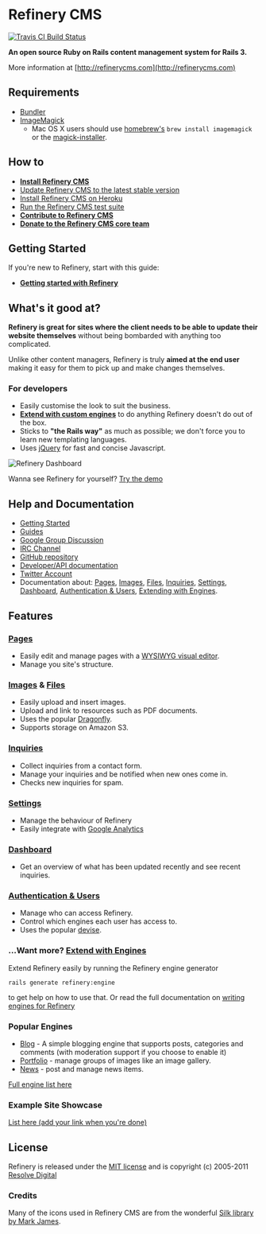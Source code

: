 # Refinery CMS

[![Travis CI Build Status](http://travis-ci.org/resolve/refinerycms.png)](http://travis-ci.org/resolve/refinerycms)

__An open source Ruby on Rails content management system for Rails 3.__

More information at [http://refinerycms.com](http://refinerycms.com)

## Requirements

* [Bundler](http://gembundler.com)
* [ImageMagick](http://www.imagemagick.org/script/install-source.php)
  * Mac OS X users should use [homebrew's](https://github.com/mxcl/homebrew/wiki/installation) `brew install imagemagick` or the [magick-installer](https://github.com/maddox/magick-installer).

## How to

* __[Install Refinery CMS](http://refinerycms.com/download)__
* [Update Refinery CMS to the latest stable version](http://refinerycms.com/guides/how-to-update-refinery-to-the-latest-stable-version)
* [Install Refinery CMS on Heroku](http://refinerycms.com/guides/how-to-install-refinery-on-heroku)
* [Run the Refinery CMS test suite](http://refinerycms.com/guides/how-to-test-refinery)
* __[Contribute to Refinery CMS](http://refinerycms.com/guides/how-to-contribute-to-refinery-development)__
* __[Donate to the Refinery CMS core team](http://pledgie.com/campaigns/8431)__

## Getting Started

If you're new to Refinery, start with this guide:

* __[Getting started with Refinery](http://refinerycms.com/guides/getting-started-with-refinery)__

## What's it good at?

__Refinery is great for sites where the client needs to be able to update their website themselves__ without being bombarded with anything too complicated.

Unlike other content managers, Refinery is truly __aimed at the end user__ making it easy for them to pick up and make changes themselves.

### For developers

* Easily customise the look to suit the business.
* __[Extend with custom engines](https://github.com/resolve/refinerycms/blob/master/doc/engines.md#readme)__ to do anything Refinery doesn't do out of the box.
* Sticks to __"the Rails way"__ as much as possible; we don't force you to learn new templating languages.
* Uses [jQuery](http://jquery.com/) for fast and concise Javascript.

![Refinery Dashboard](http://refinerycms.com/system/images/0000/0576/dashboard.png)

Wanna see Refinery for yourself? [Try the demo](http://demo.refinerycms.com/refinery)

## Help and Documentation

* [Getting Started](http://refinerycms.com/guides/getting-started-with-refinery)
* [Guides](http://refinerycms.com/guides)
* [Google Group Discussion](http://group.refinerycms.org)
* [IRC Channel](http://refinerycms.com/guides/how-to-get-help-with-refinery#irc-channel)
* [GitHub repository](http://github.com/resolve/refinerycms)
* [Developer/API documentation](http://api.refinerycms.org)
* [Twitter Account](http://twitter.com/refinerycms)
* Documentation about: [Pages](https://github.com/resolve/refinerycms/blob/master/doc/pages.md#readme), [Images](http://github.com/resolve/refinerycms/blob/master/doc/images.md#readme), [Files](http://github.com/resolve/refinerycms/blob/master/doc/resources.md#readme), [Inquiries](http://github.com/resolve/refinerycms-inquiries/blob/master/readme.md#readme), [Settings](http://github.com/resolve/refinerycms/blob/master/doc/settings.md#readme), [Dashboard](http://github.com/resolve/refinerycms/blob/master/doc/dashboard.md#readme), [Authentication & Users](http://github.com/resolve/refinerycms/blob/master/doc/authentication.md#readme), [Extending with Engines](http://github.com/resolve/refinerycms/blob/master/doc/engines.md#readme).

## Features

### [Pages](http://github.com/resolve/refinerycms/blob/master/doc/pages.md#readme)

* Easily edit and manage pages with a [WYSIWYG visual editor](http://www.wymeditor.org/).
* Manage you site's structure.

### [Images](http://github.com/resolve/refinerycms/blob/master/doc/images.md#readme) & [Files](http://github.com/resolve/refinerycms/blob/master/doc/resources.md#readme)

* Easily upload and insert images.
* Upload and link to resources such as PDF documents.
* Uses the popular [Dragonfly](http://github.com/markevans/dragonfly).
* Supports storage on Amazon S3.

### [Inquiries](http://github.com/resolve/refinerycms-inquiries/blob/master/readme.md#readme)

* Collect inquiries from a contact form.
* Manage your inquiries and be notified when new ones come in.
* Checks new inquiries for spam.

### [Settings](http://github.com/resolve/refinerycms/blob/master/doc/settings.md#readme)

* Manage the behaviour of Refinery
* Easily integrate with [Google Analytics](https://www.google.com/analytics/)

### [Dashboard](http://github.com/resolve/refinerycms/blob/master/doc/dashboard.md#readme)

* Get an overview of what has been updated recently and see recent inquiries.

### [Authentication & Users](http://github.com/resolve/refinerycms/blob/master/doc/authentication.md#readme)

* Manage who can access Refinery.
* Control which engines each user has access to.
* Uses the popular [devise](http://github.com/plataformatec/devise).

### ...Want more? [Extend with Engines](http://github.com/resolve/refinerycms/blob/master/doc/engines.md#readme)

Extend Refinery easily by running the Refinery engine generator

    rails generate refinery:engine

to get help on how to use that. Or read the full documentation on [writing engines for Refinery](https://github.com/resolve/refinerycms/blob/master/doc/generators.md)

### Popular Engines

* [Blog](http://github.com/resolve/refinerycms-blog) - A simple blogging engine that supports posts, categories and comments (with moderation support if you choose to enable it)
* [Portfolio](http://github.com/resolve/refinerycms-portfolio) - manage groups of images like an image gallery.
* [News](http://github.com/resolve/refinerycms-news) - post and manage news items.

[Full engine list here](http://github.com/resolve/refinerycms/wiki/engines)

### Example Site Showcase

[List here (add your link when you're done)](http://github.com/resolve/refinerycms/wiki/Example-Site-Showcase)

## License

Refinery is released under the [MIT license](http://github.com/resolve/refinerycms/blob/master/license.md#readme) and is copyright (c) 2005-2011 [Resolve Digital](http://www.resolvedigital.com)

### Credits

Many of the icons used in Refinery CMS are from the wonderful [Silk library by Mark James](http://www.famfamfam.com/lab/icons/silk/).
